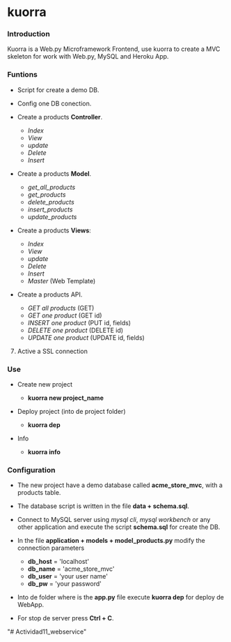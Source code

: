 # kuorra

### Introduction

Kuorra is a Web.py Microframework Frontend, use kuorra to create a MVC skeleton for work with Web.py, MySQL and Heroku App.

### Funtions

+ Script for create a demo DB.

+ Config one DB conection.

+ Create a products **Controller**.

  - *Index*
  - *View*
  - *update*
  - *Delete*
  - *Insert*

+ Create a products **Model**.

  - *get_all_products*
  - *get_products*
  - *delete_products*
  - *insert_products*
  - *update_products*

+ Create a products **Views**:

  - *Index*
  - *View*
  - *update*
  - *Delete*
  - *Insert*
  - *Master* (Web Template)

+ Create a products API.

  - *GET all products* (GET)
  - *GET one product* (GET id)
  - *INSERT one product* (PUT id, fields)
  - *DELETE one product* (DELETE id)
  - *UPDATE one product* (UPDATE id, fields)

7. Active a SSL connection


### Use

+ Create new project

  - **kuorra new project_name**

+ Deploy project (into de project folder)

  - **kuorra dep**

+ Info
  - **kuorra info**

### Configuration

+ The new project have a demo database  called **acme_store_mvc**, with a products table.

+ The database script is written in the file **data + schema.sql**.

+ Connect to MySQL server using *mysql cli*, *mysql workbench* or any other application and execute the script **schema.sql** for create the DB.

+ In the file **application + models + model_products.py** modify the connection parameters

  - **db_host** = 'localhost'
  - **db_name** = 'acme_store_mvc'
  - **db_user** = 'your user name'
  - **db_pw** = 'your password'

+ Into de folder where is the **app.py** file execute **kuorra dep** for deploy de WebApp.

+ For stop de server press **Ctrl + C**.

"# Actividad11_webservice" 
